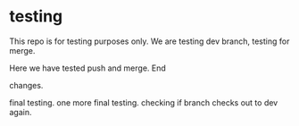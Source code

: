 # testing
This repo is for testing purposes only. We are testing dev branch, testing for merge.

Here we have tested push and merge.
End

changes.

final testing.
one more final testing.
checking if branch checks out to dev again.
